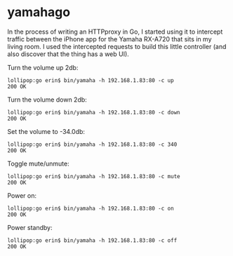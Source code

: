 yamahago
========

In the process of writing an HTTPproxy in Go, I started using it to intercept traffic between the iPhone app for the Yamaha RX-A720 that sits in my living room. I used the intercepted requests to build this little controller (and also discover that the thing has a web UI). 

Turn the volume up 2db:

    lollipop:go erin$ bin/yamaha -h 192.168.1.83:80 -c up
    200 OK

Turn the volume down 2db:

    lollipop:go erin$ bin/yamaha -h 192.168.1.83:80 -c down
    200 OK

Set the volume to -34.0db:

    lollipop:go erin$ bin/yamaha -h 192.168.1.83:80 -c 340
    200 OK

Toggle mute/unmute:

    lollipop:go erin$ bin/yamaha -h 192.168.1.83:80 -c mute
    200 OK

Power on: 

    lollipop:go erin$ bin/yamaha -h 192.168.1.83:80 -c on
    200 OK

Power standby:

    lollipop:go erin$ bin/yamaha -h 192.168.1.83:80 -c off
    200 OK

